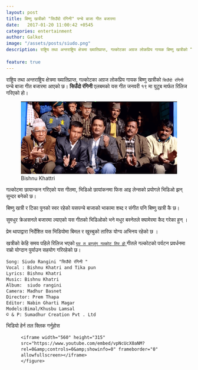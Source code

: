 ```yaml
---
layout: post
title: बिष्णु खत्रीको "सिउँदो रंगिनी" पन्चे बाजा गीत बजारमा
date:   2017-01-20 11:00:42 +0545
categories: entertainment
author: Galkot
image: "/assets/posts/siudo.png"
description: राष्ट्रिय तथा अन्तराष्ट्रिय क्षेत्रमा ख्यातिप्राप्त, गल्कोटका अग्रज लोकप्रिय गायक बिष्णु खत्रीको “सिउँदो रंगिनी” पन्चे बाजा गीत बजारमा आएको छ। "सिउँदो रंगिनी" एलबमको यस गीत जनवरी १९ मा युटुब मार्फत रिलिज गरिएको हो। ...| Galkot News, Khabar, Information

feature: true
---
```


राष्ट्रिय तथा अन्तराष्ट्रिय क्षेत्रमा ख्यातिप्राप्त, गल्कोटका अग्रज लोकप्रिय गायक बिष्णु खत्रीको `सिउँदो रंगिनी` पन्चे बाजा गीत बजारमा आएको छ। **सिउँदो रंगिनी** एलबमको यस गीत जनवरी १९ मा युटुब मार्फत रिलिज गरिएको हो।

<figure><img src="/assets/posts/siudo.png" align="middle;"><figcaption>Bishnu Khattri</figcaption></figure>


गल्कोटमा छायान्कन गरिएको यस गीतमा, भिडिओ छायांकनमा फिस आइ लेन्सको प्रयोगले भिडिओ  झन् सुन्दर बनेको छ।

बिष्णु खत्री र टिका पुनको स्वर रहेको यसपन्चे बाजाको भाकामा शब्द र संगीत पनि बिष्णु खत्री कै छ।

सुमधुर क्रेअसनले बजारमा ल्याएको यस गीतको भिडिओको भने मधुर बस्नेतले क्यामेरमा कैद गरेका हुन्  ।

प्रेम थापाद्वारा निर्देशित यस भिडियोमा बिमल  र खुस्बुको तारिफ योग्य अभिनय रहेको छ ।

खत्रीको केहि समय पहिले रिलिज भएको <a href="/bishnu-khatri-new-song-gharta-baglung-galkottira-ho">`घर त बाग्लुंग गल्कोट तिर हो` </a>गीतले गल्कोटको पर्यटन प्रवर्धनमा राम्रो योग्दान पुर्याउन सहयोग गरिरहेको छ।

	
	Song: Siudo Rangini "सिउँदो रंगिनी "
	Vocal : Bishnu Khatri and Tika pun
	Lyrics: Bishnu Khatri
	Music: Bishnu Khatri
	Album:  siudo rangini
	Camera: Madhur Basnet
	Director: Prem Thapa
	Editor: Nabin Gharti Magar
	Models:Bimal/Khusbu Lamsal
	© & P: Sumadhur Creation Pvt . Ltd

भिडियो हेर्न तल क्लिक गर्नुहोस



<div class="abc">
	<figure class="op-interactive">
  
	<iframe width="560" height="315" src="https://www.youtube.com/embed/vpNcUcX0aNM?rel=0&amp;controls=0&amp;showinfo=0" frameborder="0" allowfullscreen></iframe>
	</figure>
</div>

